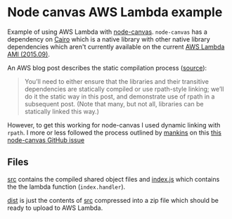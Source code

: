 # Node canvas AWS Lambda example

Example of using AWS Lambda with [node-canvas](https://github.com/Automattic/node-canvas). `node-canvas` has a dependency on [Cairo](http://cairographics.org/) which is a native library with other native library dependencies which aren't currently available on the current [AWS Lambda AMI (2015.09)](http://docs.aws.amazon.com/lambda/latest/dg/current-supported-versions.html).

An AWS blog post describes the static compilation process ([source](https://aws.amazon.com/blogs/compute/nodejs-packages-in-lambda/)):

> You’ll need to either ensure that the libraries and their transitive dependencies are statically compiled or use rpath-style linking; we’ll do it the static way in this post, and demonstrate use of rpath in a subsequent post. (Note that many, but not all, libraries can be statically linked this way.)

However, to get this working for node-canvas I used dynamic linking with `rpath`. I more or less followed the process outlined by [mankins](https://github.com/mankins) on this [this node-canvas GitHub issue](https://github.com/Automattic/node-canvas/issues/680)

## Files

[src](src/) contains the compiled shared object files and [index.js](src/index.js) which contains the the lambda function (`index.handler`).

[dist](dist/) is just the contents of [src](src/) compressed into a zip file which should be ready to upload to AWS Lambda.

